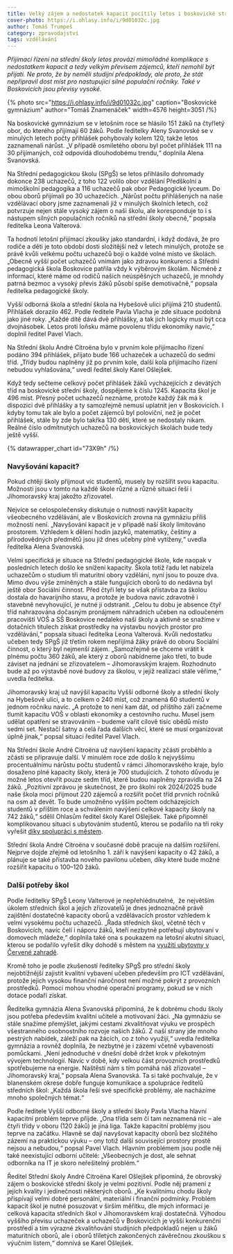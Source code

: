 ```yaml
---
title: Velký zájem a nedostatek kapacit pocítily letos i boskovické střední školy
cover-photo: https://i.ohlasy.info/i/9d01032c.jpg
author: Tomáš Trumpeš
category: zpravodajství
tags: vzdělávání
---
```


*Přijímací řízení na střední školy letos provází mimořádné komplikace s nedostatkem kapacit a tedy velkým převisem zájemců, kteří nemohli být přijati. Ne proto, že by neměli studijní předpoklady, ale proto, že stát nepřipravil dost míst pro nastupující silné populační ročníky. Také v Boskovicích jsou převisy vysoké.*

{% photo src="https://i.ohlasy.info/i/9d01032c.jpg" caption="Boskovické gymnázium" author="Tomáš Znamenáček" width=4576 height=3051 /%}

Na boskovické gymnázium se v letošním roce se hlásilo 151 žáků na čtyřletý obor, do kterého přijímají 60 žáků. Podle ředitelky Aleny Svanovské se v minulých letech počty přihlášek pohybovaly kolem 120, takže letos zaznamenali nárůst. „V případě osmiletého oboru byl počet přihlášek 111 na 30 přijímaných, což odpovídá dlouhodobému trendu,“ doplnila Alena Svanovská.

Na Střední pedagogickou školu (SPgŠ) se letos přihlásilo dohromady dokonce 238 uchazečů, z toho 122 volilo obor vzdělání Předškolní a mimoškolní pedagogika a 116 uchazečů pak obor Pedagogické lyceum. Do obou oborů přijímali po 30 uchazečích. „Nárůst počtu přihlášených na naše vzdělávací obory jsme zaznamenali již v minulých školních letech, což potvrzuje nejen stále vysoký zájem o naši školu, ale koresponduje to i s nástupem silných populačních ročníků na střední školy obecně,“ popsala ředitelka Leona Valterová.

Ta hodnotí letošní přijímací zkoušky jako standardní, i když dodává, že pro rodiče a děti je toto období dosti složitější než v letech minulých, protože se právě kvůli velkému počtu uchazečů bojí o každé volné místo ve školách. „Obecně vyšší počet uchazečů vnímám jako zdravou konkurenci a Střední pedagogická škola Boskovice patřila vždy k výběrovým školám. Nicméně z informací, které máme od rodičů našich neúspěšných uchazečů, je mnohdy patrná bezmoc a vysoký převis žáků působí spíše demotivačně,“ popsala ředitelka pedagogické školy.

Vyšší odborná škola a střední škola na Hybešově ulici přijímá 210 studentů. Přihlášek dorazilo 462. Podle ředitele Pavla Vlacha je zde situace podobná jako jiné roky. „Každé dítě dává dvě přihlášky, a tak jich logicky musí být cca dvojnásobek. Letos proti loňsku máme povolenu třídu ekonomiky navíc,“ doplnil ředitel Pavel Vlach.

Na Střední školu André Citroëna bylo v prvním kole přijímacího řízení podáno 394 přihlášek, přijato bude 166 uchazeček a uchazečů do sedmi tříd. „Třídy budou naplněny již po prvním kole, další kola přijímacího řízení nebudou vyhlašována,“ uvedl ředitel školy Karel Ošlejšek.

Když tedy sečteme celkový počet přihlášek žáků vycházejících z devátých tříd na boskovické střední školy, dospějeme k číslu 1245. Kapacita škol je 496 míst. Přesný počet uchazečů neznáme, protože každý žák má k dispozici dvě přihlášky a ty samozřejmě nemusí uplatnit jen v Boskovicích. I kdyby tomu tak ale bylo a počet zájemců byl poloviční, než je počet přihlášek, stále by zde bylo takřka 130 dětí, které se nedostaly nikam. Reálné číslo odmítnutých uchazečů na boskovických školách bude tedy ještě vyšší.

{% datawrapper_chart id="73X9h" /%}

### Navyšování kapacit?

Pokud chtějí školy přijmout víc studentů, musely by rozšířit svou kapacitu. Možnosti jsou v tomto na každé škole různé a různě situaci řeší i Jihomoravský kraj jakožto zřizovatel. 

Nejvíce se celospolečensky diskutuje o nutnosti navýšit kapacity všeobecného vzdělávání, ale v Boskovicích zrovna na gymnáziu příliš možností není. „Navyšování kapacit je v případě naší školy limitováno prostorem. Vzhledem k dělení hodin jazyků, matematiky, češtiny a přírodovědných předmětů jsou již dnes učebny plně vytíženy,“ uvedla ředitelka Alena Svanovská.

Velmi specifická je situace na Střední pedagogické škole, kde naopak v posledních letech došlo ke snížení kapacity. Škola totiž řadu let nabízela uchazečům o studium tři maturitní obory vzdělání, nyní jsou to pouze dva. Mimo dvou výše zmíněných a stále fungujících oborů to do nedávna byl ještě obor Sociální činnost. Před čtyři lety se však přístavba za školou dostala do havarijního stavu, a protože je budova navíc zdravotně i stavebně nevyhovující, je nutné ji odstranit. „Celou tu dobu je absence čtyř tříd nahrazována dočasným pronájmem náhradních učeben na odloučeném pracovišti VOŠ a SŠ Boskovice nedaleko naší školy a aktivně se snažíme v dotačních titulech získat prostředky na výstavbu nových prostor pro vzdělávání,“ popsala situaci ředitelka Leona Valterová. Kvůli nedostatku učeben tedy SPgŠ již třetím rokem nepřijímá žáky právě do oboru Sociální činnost, o který byl nejmenší zájem. „Samozřejmě se chceme vrátit k plnému počtu 360 žáků, ale který z oborů nabídneme jako třetí, to bude záviset na jednání se zřizovatelem – Jihomoravským krajem. Rozhodnuto bude až po výstavbě nové budovy za školou, v jejíž realizaci stále věříme,“ uvedla ředitelka.

Jihomoravský kraj už navýšil kapacitu Vyšší odborné školy a střední školy na Hybešově ulici, a to celkem o 240 míst, což znamená 60 studentů v jednom ročníku navíc. „A protože to není kam dát, od příštího září začneme tlumit kapacitu VOŠ v oblasti ekonomiky a cestovního ruchu. Musel jsem udělat opatření se stravováním – budeme vařit cílově tisíc obědů místo sedmi set. Nestačí šatny a celá řada dalších věcí, které se musí organizovat úplně jinak,“ popsal situaci ředitel Pavel Vlach.

Na Střední škole André Citroëna už navýšení kapacity zčásti proběhlo a zčásti se připravuje další. V minulém roce zde došlo k nejvyššímu procentuálnímu nárůstu počtu studentů v rámci Jihomoravského kraje, bylo dosaženo plné kapacity školy, která je 700 studujících. Z tohoto důvodu je možné letos otevřít pouze sedm tříd, které budou naplněny zpravidla na 24 žáků. „Pozitivní zprávou je skutečnost, že pro školní rok 2024/2025 bude naše škola moci přijmout 220 zájemců a rozšířit počet tříd prvních ročníků na osm až devět. To bude umožněno vyšším počtem odcházejících studentů v příštím roce a schválením navýšení celkové kapacity školy na 742 žáků,“ sdělil Ohlasům ředitel školy Karel Ošlejšek. Také připomněl komplikovanou situaci s ubytováním studentů, kterou se podařilo na tři roky vyřešit [díky spolupráci s městem](https://ohlasy.info/clanky/2023/04/internat-cervenka.html).

Střední škola André Citroëna v současné době pracuje na dalším rozšíření. Nejprve dojde zřejmě od letošního 1. září k navýšení kapacity o 42 žáků, a plánuje se také přístavba nového pavilonu učeben, díky které bude možné rozšířit kapacitu o 100–120 žáků.

### Další potřeby škol

Podle ředitelky SPgŠ Leony Valterové je nepřehlédnutelné,  že největším úkolem středních škol a jejich zřizovatelů je dnes jednoznačně právě zajištění dostatečné kapacity oborů a vzdělávacích prostor vzhledem k velmi vysokému počtu uchazečů. „Řada středních škol, včetně těch v Boskovicích, navíc čelí i náporu žáků, kteří nezbytně potřebují ubytovaní v domovech mládeže,“ doplnila také ona s poukazem na letošní akutní situaci, kterou se podařilo vyřešit díky dohodě s městem na [využití ubytovny v Červené zahradě](https://ohlasy.info/clanky/2023/04/internat-cervenka.html).

Kromě toho je podle zkušeností ředitelky SPgŠ pro střední školy nejobtížnější zajistit kvalitní vybavení učeben především pro ICT vzdělávání, protože jejich vysokou finanční náročnost není možné pokrýt z provozních prostředků. Pomoci mohou vhodné operační programy, pokud se v nich dotace podaří získat.

Ředitelka gymnázia Alena Svanovská připomíná, že k dobrému chodu školy jsou potřeba především kvalitní učitelé a motivovaní žáci. „Na gymnáziu se stále snažíme přemýšlet, jakými cestami zkvalitňovat výuku ve prospěch všestranného osobnostního rozvoje našich žáků. Z naší strany jde mnoho pestrých nabídek, záleží pak na žácích, co z toho využijí,“ uvedla ředitelka gymnázia a rovněž doplnila, že nezbytné je i zázemí včetně vybavenosti pomůckami. „Není jednoduché v dnešní době držet krok v překotným vývojem technologií. Navíc v době, kdy velkou část provozních prostředků spotřebujeme na energie. Naštěstí nám s tím pomáhá náš zřizovatel – Jihomoravský kraj,“ popsala Alena Svanovská. Ta si také pochvaluje, že v blanenském okrese dobře funguje komunikace a spolupráce ředitelů středních škol: „Každá škola řeší své specifické problémy, ale nacházíme mnoho společných témat.“

Podle ředitele Vyšší odborné školy a střední školy Pavla Vlacha hlavní kapacitní problém teprve přijde. „Ona třída sem či tam neznamená nic – ale čtyři třídy v oboru (120 žáků) je jiná liga. Takže kapacitní problémy jsou teprve na začátku. Hlavně se dají navyšovat kapacity oborů bez složitého zázemí na praktickou výuku – ony totiž další související prostory prostě nejsou a nebudou,“ popsal Pavel Vlach. Hlavním problémem jsou podle něj také neexistující odborní učitelé: „Všeobecných je dost, ale sehnat odborníka na IT je skoro neřešitelný problém.“

Ředitel Střední školy André Citroëna Karel Ošlejšek připomíná, že obrovský zájem o boskovické střední školy je velmi pozitivní. Podle něj pramení z jejich kvality i jedinečnosti některých oborů. „Ke kvalitnímu chodu školy přispívají velmi dobré personální, materiální i finanční podmínky. Problém kapacit škol je nutné posuzovat v širším měřítku, dle mých informací je celková kapacita středních škol v Jihomoravském kraji dostatečná. Výhodou vyššího převisu uchazeček a uchazečů v Boskovicích je vyšší konkurenční prostředí a tím výrazné zkvalitňování studijních předpokladů nejen u žáků maturitních oborů, ale i oborů tříletých zakončených závěrečnou zkouškou s výučním listem,“ domnívá se Karel Ošlejšek.